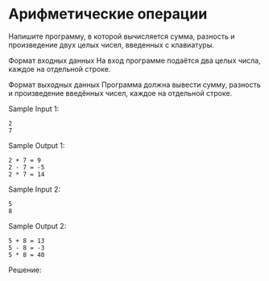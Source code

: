 # Арифметические операции

Напишите программу, в которой вычисляется сумма, разность и произведение двух целых чисел, введенных с клавиатуры.

Формат входных данных
На вход программе подаётся два целых числа, каждое на отдельной строке.

Формат выходных данных
Программа должна вывести сумму, разность и произведение введённых чисел, каждое на отдельной строке.

Sample Input 1:
```
2
7
```

Sample Output 1:
```
2 + 7 = 9
2 - 7 = -5
2 * 7 = 14
```

Sample Input 2:
```
5
8
```

Sample Output 2:
```
5 + 8 = 13
5 - 8 = -3
5 * 8 = 40
```

Решение:
```

```
